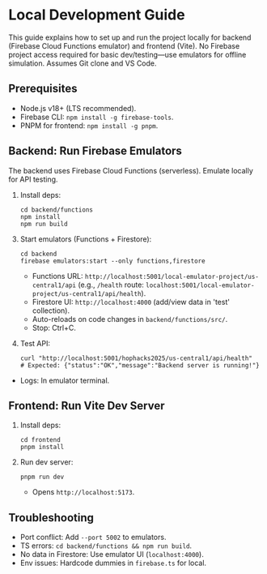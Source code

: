 # Local Development Guide

This guide explains how to set up and run the project locally for backend (Firebase Cloud Functions emulator) and frontend (Vite). No Firebase project access required for basic dev/testing—use emulators for offline simulation. Assumes Git clone and VS Code.

## Prerequisites
- Node.js v18+ (LTS recommended).
- Firebase CLI: `npm install -g firebase-tools`.
- PNPM for frontend: `npm install -g pnpm`.

## Backend: Run Firebase Emulators
The backend uses Firebase Cloud Functions (serverless). Emulate locally for API testing.

1. Install deps:
   ```
   cd backend/functions
   npm install
   npm run build
   ```
<!-- 
2. Configure dummy project (edit `backend/.firebaserc` if needed):
   ```
   {
     "projects": {
       "default": "local-emulator-project"
     }
   }
   ``` -->

3. Start emulators (Functions + Firestore):
   ```
   cd backend
   firebase emulators:start --only functions,firestore
   ```
   - Functions URL: `http://localhost:5001/local-emulator-project/us-central1/api` (e.g., `/health` route: `localhost:5001/local-emulator-project/us-central1/api/health`).
   - Firestore UI: `http://localhost:4000` (add/view data in 'test' collection).
   - Auto-reloads on code changes in `backend/functions/src/`.
   - Stop: Ctrl+C.

<!-- 4. Test API:
   ```
   curl "http://localhost:5001/local-emulator-project/us-central1/api/health"
   # Expected: {"status":"OK","message":"Backend server is running!"}
   ``` -->
4. Test API:
   ```
   curl "http://localhost:5001/hophacks2025/us-central1/api/health"
   # Expected: {"status":"OK","message":"Backend server is running!"}
   ```

- Logs: In emulator terminal.

## Frontend: Run Vite Dev Server
1. Install deps:
   ```
   cd frontend
   pnpm install
   ```

2. Run dev server:
   ```
   pnpm run dev
   ```
   - Opens `http://localhost:5173`.

## Troubleshooting
- Port conflict: Add `--port 5002` to emulators.
- TS errors: `cd backend/functions && npm run build`.
- No data in Firestore: Use emulator UI (`localhost:4000`).
- Env issues: Hardcode dummies in `firebase.ts` for local.